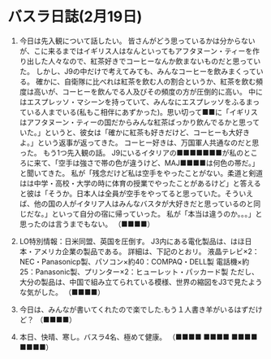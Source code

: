 # バスラ日誌(2月19日)

1. 今日は先入観について話したい。
   皆さんがどう思っているかは分からないが、こに来るまではイギリス人はなんといってもアフタヌーン・ティーを作り出した人々なので、紅茶好きでコーヒーなんか飲まないものだと思っていた。
   しかし、J9の中だけで考えてみても、みんなコーヒーを飲みまくっている。
   確かに、自衛隊に比べれは紅茶を飲む人の割合というか、紅茶を飲む頻度は高いが、コーヒーを飲んでる人及びその頻度の方が圧倒的に高い。
   中にはエスプレッソ・マシーンを持っていて、みんなにエスプレッソをふるまっている人までいる(私もこ相伴にあずかった)。思い切って■■に「イギリスはアフタヌーン・ティーの国だからみんな紅茶ばっかり飲んでるかと思っていた。」というと、彼女は「確かに紅茶も好きだけど、コーヒーも大好きよ。」という返事が返ってきた。
   コーヒー好きは、万国軍人共通なのだと思った。
   もう1つ先入観の話。
   J9にいるイタリアの■■■■■■■が私のところに来て、「空手は強さで帯の色が違うけど、MAJ■■■■は何色の帯だ。」と聞いてきた。
   私が「残念だけど私は空手をやったことがない。柔道と剣道はは中学・高校・大学の時に体育の授業でやったことがあるけど」と答えると彼は「そうか。日本人は全員が空手をやってると思っていた。そういえば、他の国の人がイタリア人はみんなバスタが大好きだと思っているのと同じだな。」といって自分の宿に帰っていった。
    私が「本当は違うのか。。。」と思ったのは言うまでもない。
   （■■■■）

2. LO特別情報：日米同盟、英国を圧倒す。
   J3内にある電化製品は、はほ日本・アメリカ企業の製品である。
   詳細は、下記のとおリ。
   液晶テレビ×2：NEC・Panasonicp製、パソコン×約40：COMPAQ・DELL製
   電話機×約25：Panasonic製、プリンター×2：ヒューレット・パッカード製
   ただし、大分の製品は、中国で組み立てられている模様、世界の縮図をJ3で見たような気がした。
   （■■■■）

3. 今日は、みんなが書いてくれたので楽でした.もう１人書き羊がいるはずだけど？
   （■■■■）

4. 本日、快晴、寒し。バスラ4名、極めて健康。
   （■■■■ ■■■■ ■■■■ ■■■■）
